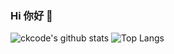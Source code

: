 ### Hi 你好 👋
![ckcode's github stats](https://github-readme-stats.vercel.app/api?username=ckcoding&show_icons=true&theme=radical)
![Top Langs](https://github-readme-stats.vercel.app/api/top-langs/?username=ckcoding&layout=compact)
